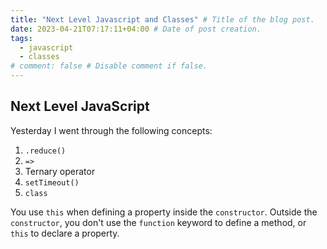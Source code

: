 ```yaml
---
title: "Next Level Javascript and Classes" # Title of the blog post.
date: 2023-04-21T07:17:11+04:00 # Date of post creation.
tags:
  - javascript
  - classes
# comment: false # Disable comment if false.
---
```


## Next Level JavaScript
Yesterday I went through the following concepts:
1. `.reduce()`
2. `=>`
3. Ternary operator
4. `setTimeout()`
5. `class`

You use `this` when defining a property inside the `constructor`. Outside the `constructor`, you don't use the 
`function` keyword to define a method, or `this` to declare a property.
